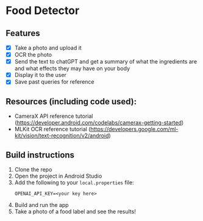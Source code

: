 # Food Detector

## Features

- [x] Take a photo and upload it
- [x] OCR the photo
- [x] Send the text to chatGPT and get a summary of what the ingredients are and what effects they may have on your body
- [x] Display it to the user
- [x] Save past queries for reference

## Resources (including code used):
- CameraX API reference tutorial (https://developer.android.com/codelabs/camerax-getting-started)
- MLKit OCR reference tutorial (https://developers.google.com/ml-kit/vision/text-recognition/v2/android)

## Build instructions
1. Clone the repo
2. Open the project in Android Studio
3. Add the following to your `local.properties` file:
    ```
    OPENAI_API_KEY=<your key here>
    ```
4. Build and run the app
5. Take a photo of a food label and see the results!
